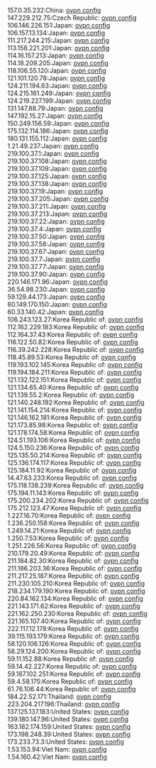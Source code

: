 157.0.35.232:China: [ovpn config](vpn/157_0_35_232.ovpn)  
147.229.212.75:Czech Republic: [ovpn config](vpn/147_229_212_75.ovpn)  
106.146.226.151:Japan: [ovpn config](vpn/106_146_226_151.ovpn)  
106.157.13.134:Japan: [ovpn config](vpn/106_157_13_134.ovpn)  
111.217.244.215:Japan: [ovpn config](vpn/111_217_244_215.ovpn)  
113.158.221.201:Japan: [ovpn config](vpn/113_158_221_201.ovpn)  
114.16.157.213:Japan: [ovpn config](vpn/114_16_157_213.ovpn)  
114.18.209.205:Japan: [ovpn config](vpn/114_18_209_205.ovpn)  
118.106.55.120:Japan: [ovpn config](vpn/118_106_55_120.ovpn)  
121.101.120.78:Japan: [ovpn config](vpn/121_101_120_78.ovpn)  
124.211.194.63:Japan: [ovpn config](vpn/124_211_194_63.ovpn)  
124.215.161.249:Japan: [ovpn config](vpn/124_215_161_249.ovpn)  
124.219.227.199:Japan: [ovpn config](vpn/124_219_227_199.ovpn)  
131.147.88.79:Japan: [ovpn config](vpn/131_147_88_79.ovpn)  
147.192.15.27:Japan: [ovpn config](vpn/147_192_15_27.ovpn)  
150.249.156.59:Japan: [ovpn config](vpn/150_249_156_59.ovpn)  
175.132.114.186:Japan: [ovpn config](vpn/175_132_114_186.ovpn)  
180.131.155.112:Japan: [ovpn config](vpn/180_131_155_112.ovpn)  
1.21.49.237:Japan: [ovpn config](vpn/1_21_49_237.ovpn)  
219.100.37.1:Japan: [ovpn config](vpn/219_100_37_1.ovpn)  
219.100.37.108:Japan: [ovpn config](vpn/219_100_37_108.ovpn)  
219.100.37.109:Japan: [ovpn config](vpn/219_100_37_109.ovpn)  
219.100.37.125:Japan: [ovpn config](vpn/219_100_37_125.ovpn)  
219.100.37.138:Japan: [ovpn config](vpn/219_100_37_138.ovpn)  
219.100.37.19:Japan: [ovpn config](vpn/219_100_37_19.ovpn)  
219.100.37.205:Japan: [ovpn config](vpn/219_100_37_205.ovpn)  
219.100.37.211:Japan: [ovpn config](vpn/219_100_37_211.ovpn)  
219.100.37.213:Japan: [ovpn config](vpn/219_100_37_213.ovpn)  
219.100.37.22:Japan: [ovpn config](vpn/219_100_37_22.ovpn)  
219.100.37.4:Japan: [ovpn config](vpn/219_100_37_4.ovpn)  
219.100.37.50:Japan: [ovpn config](vpn/219_100_37_50.ovpn)  
219.100.37.58:Japan: [ovpn config](vpn/219_100_37_58.ovpn)  
219.100.37.67:Japan: [ovpn config](vpn/219_100_37_67.ovpn)  
219.100.37.7:Japan: [ovpn config](vpn/219_100_37_7.ovpn)  
219.100.37.77:Japan: [ovpn config](vpn/219_100_37_77.ovpn)  
219.100.37.90:Japan: [ovpn config](vpn/219_100_37_90.ovpn)  
220.146.171.96:Japan: [ovpn config](vpn/220_146_171_96.ovpn)  
36.54.98.230:Japan: [ovpn config](vpn/36_54_98_230.ovpn)  
59.129.44.173:Japan: [ovpn config](vpn/59_129_44_173.ovpn)  
60.149.170.150:Japan: [ovpn config](vpn/60_149_170_150.ovpn)  
60.33.140.42:Japan: [ovpn config](vpn/60_33_140_42.ovpn)  
106.243.123.27:Korea Republic of: [ovpn config](vpn/106_243_123_27.ovpn)  
112.162.229.183:Korea Republic of: [ovpn config](vpn/112_162_229_183.ovpn)  
112.164.37.43:Korea Republic of: [ovpn config](vpn/112_164_37_43.ovpn)  
116.122.50.82:Korea Republic of: [ovpn config](vpn/116_122_50_82.ovpn)  
116.39.242.228:Korea Republic of: [ovpn config](vpn/116_39_242_228.ovpn)  
118.45.89.53:Korea Republic of: [ovpn config](vpn/118_45_89_53.ovpn)  
119.193.102.145:Korea Republic of: [ovpn config](vpn/119_193_102_145.ovpn)  
119.194.184.211:Korea Republic of: [ovpn config](vpn/119_194_184_211.ovpn)  
121.132.122.151:Korea Republic of: [ovpn config](vpn/121_132_122_151.ovpn)  
121.134.65.40:Korea Republic of: [ovpn config](vpn/121_134_65_40.ovpn)  
121.139.55.2:Korea Republic of: [ovpn config](vpn/121_139_55_2.ovpn)  
121.140.248.192:Korea Republic of: [ovpn config](vpn/121_140_248_192.ovpn)  
121.141.154.214:Korea Republic of: [ovpn config](vpn/121_141_154_214.ovpn)  
121.146.162.181:Korea Republic of: [ovpn config](vpn/121_146_162_181.ovpn)  
121.173.85.98:Korea Republic of: [ovpn config](vpn/121_173_85_98.ovpn)  
121.178.174.58:Korea Republic of: [ovpn config](vpn/121_178_174_58.ovpn)  
124.51.193.106:Korea Republic of: [ovpn config](vpn/124_51_193_106.ovpn)  
124.5.150.236:Korea Republic of: [ovpn config](vpn/124_5_150_236.ovpn)  
125.135.50.214:Korea Republic of: [ovpn config](vpn/125_135_50_214.ovpn)  
125.136.174.117:Korea Republic of: [ovpn config](vpn/125_136_174_117.ovpn)  
125.184.11.92:Korea Republic of: [ovpn config](vpn/125_184_11_92.ovpn)  
14.47.63.233:Korea Republic of: [ovpn config](vpn/14_47_63_233.ovpn)  
175.118.138.239:Korea Republic of: [ovpn config](vpn/175_118_138_239.ovpn)  
175.194.11.143:Korea Republic of: [ovpn config](vpn/175_194_11_143.ovpn)  
175.200.234.202:Korea Republic of: [ovpn config](vpn/175_200_234_202.ovpn)  
175.212.123.47:Korea Republic of: [ovpn config](vpn/175_212_123_47.ovpn)  
1.227.16.70:Korea Republic of: [ovpn config](vpn/1_227_16_70.ovpn)  
1.236.250.158:Korea Republic of: [ovpn config](vpn/1_236_250_158.ovpn)  
1.249.14.21:Korea Republic of: [ovpn config](vpn/1_249_14_21.ovpn)  
1.250.7.53:Korea Republic of: [ovpn config](vpn/1_250_7_53.ovpn)  
1.251.226.56:Korea Republic of: [ovpn config](vpn/1_251_226_56.ovpn)  
210.179.20.49:Korea Republic of: [ovpn config](vpn/210_179_20_49.ovpn)  
211.184.82.30:Korea Republic of: [ovpn config](vpn/211_184_82_30.ovpn)  
211.186.203.36:Korea Republic of: [ovpn config](vpn/211_186_203_36.ovpn)  
211.217.25.187:Korea Republic of: [ovpn config](vpn/211_217_25_187.ovpn)  
211.230.105.210:Korea Republic of: [ovpn config](vpn/211_230_105_210.ovpn)  
218.234.179.190:Korea Republic of: [ovpn config](vpn/218_234_179_190.ovpn)  
220.84.162.134:Korea Republic of: [ovpn config](vpn/220_84_162_134.ovpn)  
221.143.171.62:Korea Republic of: [ovpn config](vpn/221_143_171_62.ovpn)  
221.162.250.230:Korea Republic of: [ovpn config](vpn/221_162_250_230.ovpn)  
221.165.107.40:Korea Republic of: [ovpn config](vpn/221_165_107_40.ovpn)  
222.117.12.178:Korea Republic of: [ovpn config](vpn/222_117_12_178.ovpn)  
39.115.193.179:Korea Republic of: [ovpn config](vpn/39_115_193_179.ovpn)  
58.120.106.126:Korea Republic of: [ovpn config](vpn/58_120_106_126.ovpn)  
58.29.124.200:Korea Republic of: [ovpn config](vpn/58_29_124_200.ovpn)  
59.11.152.88:Korea Republic of: [ovpn config](vpn/59_11_152_88.ovpn)  
59.14.42.227:Korea Republic of: [ovpn config](vpn/59_14_42_227.ovpn)  
59.187.102.251:Korea Republic of: [ovpn config](vpn/59_187_102_251.ovpn)  
59.4.58.175:Korea Republic of: [ovpn config](vpn/59_4_58_175.ovpn)  
61.76.106.44:Korea Republic of: [ovpn config](vpn/61_76_106_44.ovpn)  
184.22.52.171:Thailand: [ovpn config](vpn/184_22_52_171.ovpn)  
223.204.217.196:Thailand: [ovpn config](vpn/223_204_217_196.ovpn)  
137.125.137.183:United States: [ovpn config](vpn/137_125_137_183.ovpn)  
139.180.147.96:United States: [ovpn config](vpn/139_180_147_96.ovpn)  
163.182.174.159:United States: [ovpn config](vpn/163_182_174_159.ovpn)  
173.198.248.39:United States: [ovpn config](vpn/173_198_248_39.ovpn)  
173.233.73.3:United States: [ovpn config](vpn/173_233_73_3.ovpn)  
1.53.153.94:Viet Nam: [ovpn config](vpn/1_53_153_94.ovpn)  
1.54.160.42:Viet Nam: [ovpn config](vpn/1_54_160_42.ovpn)  
